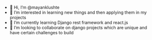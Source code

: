 - 👋 Hi, I’m @mayanklushte
- 👀 I’m interested in learning new things and then applying them in my projects
- 🌱 I’m currently learning Django rest framework and react.js 
- 💞️ I’m looking to collaborate on django projects which are unique and have certain challenges to build 


<!---
mayanklushte/mayanklushte is a ✨ special ✨ repository because its `README.md` (this file) appears on your GitHub profile.
You can click the Preview link to take a look at your changes.
--->

